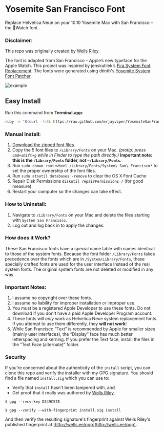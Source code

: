 # Yosemite San Francisco Font

Replace Helvetica Neue on your 10.10 Yosemite Mac with San Francisco – the Watch font.

### Disclaimer: 
This repo was originally created by [Wells Riley](https://github.com/wellsriley).

The font is adapted from San Francisco – Apple’s new typeface for the Apple Watch. This project was inspired by jenskutilek’s [Fira System Font Replacement](https://github.com/jenskutilek/FiraSystemFontReplacement). The fonts were generated using dtinth's [Yosemite System Font Patcher](https://github.com/dtinth/YosemiteSystemFontPatcher).

![example](https://raw.githubusercontent.com/mrjayviper/YosemiteSanFranciscoFont/master/Example.png)

## Easy Install
Run this command from **Terminal.app**:
```bash
ruby -e "$(curl -fsSL https://raw.github.com/mrjayviper/YosemiteSanFranciscoFont/master/install)"
```

### Manual Install:
1. [Download the zipped font files](https://github.com/mrjayviper/YosemiteSanFranciscoFont/archive/master.zip).
2. Copy the 5 font files to `/Library/Fonts` on your Mac. *(protip: press `cmd+shift+g` while in Finder to type the path directly.)* **Important note: this is the `/Library/Fonts` folder, not `~/Library/Fonts`.**
3. Run `sudo chown root:wheel /Library/Fonts/System\ San\ Francisco*` to set the proper ownership of the font files.
4. Run `sudo atsutil databases -remove` to clear the OS X Font Cache
5. Repair Disk Permissions `diskutil repairPermissions /` (for good measure)
6. Restart your computer so the changes can take effect.

### How to Uninstall:
1. Navigate to `/Library/Fonts` on your Mac and delete the files starting with `System San Francisco`.
2. Log out and log back in to apply the changes.

### How does it Work?
These San Francisco fonts have a special name table with names identical to those of the system fonts. Because the font folder `/Library/Fonts` takes precedence over the fonts which are in `/System/Library/Fonts`, these specially crafted fonts are used for the user interface instead of the real system fonts. The original system fonts are not deleted or modified in any way.

### Important Notes:
1. I assume no copyright over these fonts.
2. I assume no liability for improper installation or improper use.
3. You must be a registered Apple Developer to use these fonts. Do not download if you don't have a paid Apple Developer Program account.
4. These fonts will *only* work as Helvetica Neue system replacement fonts. If you attempt to use them differently, they **will not work**!
5. While San Francisco “Text” is recommended by Apple for smaller sizes (mainly user interfaces), the “Display” face has much better letterspacing and kerning. If you prefer the Text face, install the files in the “Text Face (alternate)” folder.

### Security
If you're concerned about the authenticity of the `install` script, you can clone this repo and verify the installer with my GPG signature. You should find a file named `install.sig` which you can use to:

* Verify that `install` hasn't been tampered with, and
* Get proof that it really was authored by [Wells Riley](http://wells.ee/pgp).

`$ gpg --recv-key D349C578`

`$ gpg --verify --with-fingerprint install.sig install`

And then verify the resulting signature's fingerprint against Wells Riley's published fingerprint at [http://wells.ee/pgp](http://wells.ee/pgp).
